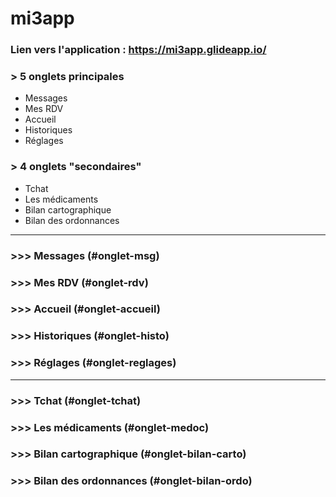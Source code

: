 # mi3app

### Lien vers l'application : https://mi3app.glideapp.io/



### > 5 onglets principales
- <a name="onglet-msg">Messages</a>
- <a name="onglet-rdv">Mes RDV</a>
- <a name="onglet-accueil">Accueil</a>
- <a name="onglet-histo">Historiques</a>
- <a name="onglet-reglages">Réglages</a>

### > 4 onglets "secondaires"
- <a name="onglet-tchat">Tchat</a>
- <a name="onglet-medoc">Les médicaments</a>
- <a name="onglet-bilan-carto">Bilan cartographique</a>
- <a name="onglet-bilan-ordo">Bilan des ordonnances</a>

_____________________________________________________________________________________

### >>> Messages (#onglet-msg)

### >>> Mes RDV (#onglet-rdv)

### >>> Accueil (#onglet-accueil)

### >>> Historiques (#onglet-histo)

### >>> Réglages (#onglet-reglages)

_____________________________________________________________________________________

### >>> Tchat (#onglet-tchat)

### >>> Les médicaments (#onglet-medoc)

### >>> Bilan cartographique (#onglet-bilan-carto)

### >>> Bilan des ordonnances (#onglet-bilan-ordo)




